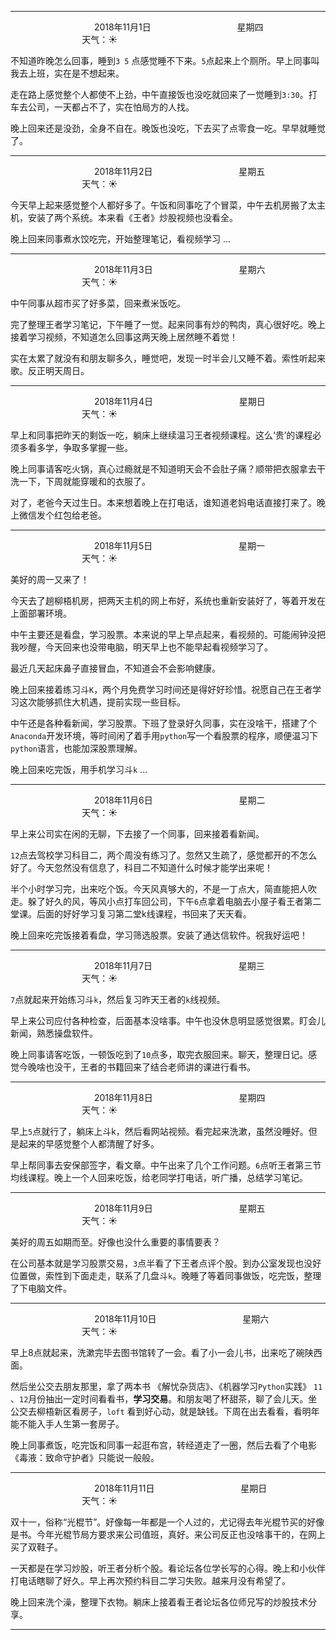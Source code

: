 ***
&nbsp;&nbsp;&nbsp;&nbsp;&nbsp;&nbsp;&nbsp;&nbsp;&nbsp;&nbsp;&nbsp;&nbsp;&nbsp;&nbsp;&nbsp;&nbsp;&nbsp;&nbsp;
&nbsp;&nbsp;&nbsp;&nbsp;&nbsp;&nbsp;&nbsp;&nbsp;&nbsp;&nbsp;&nbsp;&nbsp;&nbsp;&nbsp;           2018年11月1日
&nbsp;&nbsp;&nbsp;&nbsp;&nbsp;&nbsp;&nbsp;&nbsp;&nbsp;&nbsp;&nbsp;&nbsp;&nbsp;&nbsp;&nbsp;&nbsp;&nbsp;&nbsp;
&nbsp;&nbsp;&nbsp;&nbsp;&nbsp;&nbsp;&nbsp;&nbsp;&nbsp;&nbsp;&nbsp;&nbsp;&nbsp;&nbsp;                星期四
&nbsp;&nbsp;&nbsp;&nbsp;&nbsp;&nbsp;&nbsp;&nbsp;&nbsp;&nbsp;&nbsp;&nbsp;&nbsp;&nbsp;&nbsp;&nbsp;&nbsp;&nbsp;
&nbsp;&nbsp;&nbsp;&nbsp;&nbsp;&nbsp;&nbsp;&nbsp;&nbsp;&nbsp;&nbsp;&nbsp;&nbsp;&nbsp;&nbsp;&nbsp;&nbsp;&nbsp;
&nbsp;&nbsp;&nbsp;&nbsp;&nbsp;&nbsp;&nbsp;&nbsp;&nbsp;                                       天气：:sunny:

不知道昨晚怎么回事，睡到`3 5` 点感觉睡不下来。`5`点起来上个厕所。早上同事叫我去上班，实在是不想起来。

走在路上感觉整个人都使不上劲，中午直接饭也没吃就回来了一觉睡到`3:30`。打车去公司，一天都占不了，实在怕局方的人找。

晚上回来还是没劲，全身不自在。晚饭也没吃，下去买了点零食一吃。早早就睡觉了。

***
&nbsp;&nbsp;&nbsp;&nbsp;&nbsp;&nbsp;&nbsp;&nbsp;&nbsp;&nbsp;&nbsp;&nbsp;&nbsp;&nbsp;&nbsp;&nbsp;&nbsp;&nbsp;
&nbsp;&nbsp;&nbsp;&nbsp;&nbsp;&nbsp;&nbsp;&nbsp;&nbsp;&nbsp;&nbsp;&nbsp;&nbsp;&nbsp;           2018年11月2日
&nbsp;&nbsp;&nbsp;&nbsp;&nbsp;&nbsp;&nbsp;&nbsp;&nbsp;&nbsp;&nbsp;&nbsp;&nbsp;&nbsp;&nbsp;&nbsp;&nbsp;&nbsp;
&nbsp;&nbsp;&nbsp;&nbsp;&nbsp;&nbsp;&nbsp;&nbsp;&nbsp;&nbsp;&nbsp;&nbsp;&nbsp;&nbsp;                星期五
&nbsp;&nbsp;&nbsp;&nbsp;&nbsp;&nbsp;&nbsp;&nbsp;&nbsp;&nbsp;&nbsp;&nbsp;&nbsp;&nbsp;&nbsp;&nbsp;&nbsp;&nbsp;
&nbsp;&nbsp;&nbsp;&nbsp;&nbsp;&nbsp;&nbsp;&nbsp;&nbsp;&nbsp;&nbsp;&nbsp;&nbsp;&nbsp;&nbsp;&nbsp;&nbsp;&nbsp;
&nbsp;&nbsp;&nbsp;&nbsp;&nbsp;&nbsp;&nbsp;&nbsp;&nbsp;                                       天气：:sunny:

今天早上起来感觉整个人都好多了。午饭和同事吃了个冒菜，中午去机房搬了太主机，安装了两个系统。本来看《王者》炒股视频也没看全。

晚上回来同事煮水饺吃完，开始整理笔记，看视频学习 ...  

***
&nbsp;&nbsp;&nbsp;&nbsp;&nbsp;&nbsp;&nbsp;&nbsp;&nbsp;&nbsp;&nbsp;&nbsp;&nbsp;&nbsp;&nbsp;&nbsp;&nbsp;&nbsp;
&nbsp;&nbsp;&nbsp;&nbsp;&nbsp;&nbsp;&nbsp;&nbsp;&nbsp;&nbsp;&nbsp;&nbsp;&nbsp;&nbsp;           2018年11月3日
&nbsp;&nbsp;&nbsp;&nbsp;&nbsp;&nbsp;&nbsp;&nbsp;&nbsp;&nbsp;&nbsp;&nbsp;&nbsp;&nbsp;&nbsp;&nbsp;&nbsp;&nbsp;
&nbsp;&nbsp;&nbsp;&nbsp;&nbsp;&nbsp;&nbsp;&nbsp;&nbsp;&nbsp;&nbsp;&nbsp;&nbsp;&nbsp;                星期六
&nbsp;&nbsp;&nbsp;&nbsp;&nbsp;&nbsp;&nbsp;&nbsp;&nbsp;&nbsp;&nbsp;&nbsp;&nbsp;&nbsp;&nbsp;&nbsp;&nbsp;&nbsp;
&nbsp;&nbsp;&nbsp;&nbsp;&nbsp;&nbsp;&nbsp;&nbsp;&nbsp;&nbsp;&nbsp;&nbsp;&nbsp;&nbsp;&nbsp;&nbsp;&nbsp;&nbsp;
&nbsp;&nbsp;&nbsp;&nbsp;&nbsp;&nbsp;&nbsp;&nbsp;&nbsp;                                       天气：:sunny:

中午同事从超市买了好多菜，回来煮米饭吃。

完了整理王者学习笔记，下午睡了一觉。起来同事有炒的鸭肉，真心很好吃。晚上接着学习视频，不知道怎么回事这两天晚上居然睡不着觉！

实在太累了就没有和朋友聊多久，睡觉吧，发现一时半会儿又睡不着。索性听起来歌。反正明天周日。

***
&nbsp;&nbsp;&nbsp;&nbsp;&nbsp;&nbsp;&nbsp;&nbsp;&nbsp;&nbsp;&nbsp;&nbsp;&nbsp;&nbsp;&nbsp;&nbsp;&nbsp;&nbsp;
&nbsp;&nbsp;&nbsp;&nbsp;&nbsp;&nbsp;&nbsp;&nbsp;&nbsp;&nbsp;&nbsp;&nbsp;&nbsp;&nbsp;           2018年11月4日
&nbsp;&nbsp;&nbsp;&nbsp;&nbsp;&nbsp;&nbsp;&nbsp;&nbsp;&nbsp;&nbsp;&nbsp;&nbsp;&nbsp;&nbsp;&nbsp;&nbsp;&nbsp;
&nbsp;&nbsp;&nbsp;&nbsp;&nbsp;&nbsp;&nbsp;&nbsp;&nbsp;&nbsp;&nbsp;&nbsp;&nbsp;&nbsp;                星期日
&nbsp;&nbsp;&nbsp;&nbsp;&nbsp;&nbsp;&nbsp;&nbsp;&nbsp;&nbsp;&nbsp;&nbsp;&nbsp;&nbsp;&nbsp;&nbsp;&nbsp;&nbsp;
&nbsp;&nbsp;&nbsp;&nbsp;&nbsp;&nbsp;&nbsp;&nbsp;&nbsp;&nbsp;&nbsp;&nbsp;&nbsp;&nbsp;&nbsp;&nbsp;&nbsp;&nbsp;
&nbsp;&nbsp;&nbsp;&nbsp;&nbsp;&nbsp;&nbsp;&nbsp;&nbsp;                                       天气：:sunny:

早上和同事把昨天的剩饭一吃，躺床上继续温习王者视频课程。这么‘贵’的课程必须多看多学，争取多掌握一些。

晚上同事请客吃火锅，真心过瘾就是不知道明天会不会肚子痛？顺带把衣服拿去干洗一下，下周就能穿暖和的衣服了。

对了，老爸今天过生日。本来想着晚上在打电话，谁知道老妈电话直接打来了。晚上微信发个红包给老爸。

***
&nbsp;&nbsp;&nbsp;&nbsp;&nbsp;&nbsp;&nbsp;&nbsp;&nbsp;&nbsp;&nbsp;&nbsp;&nbsp;&nbsp;&nbsp;&nbsp;&nbsp;&nbsp;
&nbsp;&nbsp;&nbsp;&nbsp;&nbsp;&nbsp;&nbsp;&nbsp;&nbsp;&nbsp;&nbsp;&nbsp;&nbsp;&nbsp;           2018年11月5日
&nbsp;&nbsp;&nbsp;&nbsp;&nbsp;&nbsp;&nbsp;&nbsp;&nbsp;&nbsp;&nbsp;&nbsp;&nbsp;&nbsp;&nbsp;&nbsp;&nbsp;&nbsp;
&nbsp;&nbsp;&nbsp;&nbsp;&nbsp;&nbsp;&nbsp;&nbsp;&nbsp;&nbsp;&nbsp;&nbsp;&nbsp;&nbsp;                星期一
&nbsp;&nbsp;&nbsp;&nbsp;&nbsp;&nbsp;&nbsp;&nbsp;&nbsp;&nbsp;&nbsp;&nbsp;&nbsp;&nbsp;&nbsp;&nbsp;&nbsp;&nbsp;
&nbsp;&nbsp;&nbsp;&nbsp;&nbsp;&nbsp;&nbsp;&nbsp;&nbsp;&nbsp;&nbsp;&nbsp;&nbsp;&nbsp;&nbsp;&nbsp;&nbsp;&nbsp;
&nbsp;&nbsp;&nbsp;&nbsp;&nbsp;&nbsp;&nbsp;&nbsp;&nbsp;                                       天气：:sunny:

美好的周一又来了！

今天去了趟柳梧机房，把两天主机的网上布好，系统也重新安装好了，等着开发在上面部署环境。


中午主要还是看盘，学习股票。本来说的早上早点起来，看视频的。可能闹钟没把我吵醒，今天回来也没带电脑，明天早上也不能早起看视频学习了。

最近几天起床鼻子直接冒血，不知道会不会影响健康。


晚上回来接着练习斗`K`，两个月免费学习时间还是得好好珍惜。祝愿自己在王者学习这次能够抓住大机遇，提前实现一些目标。

中午还是各种看新闻，学习股票。下班了登录好久同事，实在没啥干，搭建了个`Anaconda`开发环境，等时间闲了着手用`python`写一个看股票的程序，顺便温习下`python`语言，也能加深股票理解。

晚上回来吃完饭，用手机学习斗`k` ...

***
&nbsp;&nbsp;&nbsp;&nbsp;&nbsp;&nbsp;&nbsp;&nbsp;&nbsp;&nbsp;&nbsp;&nbsp;&nbsp;&nbsp;&nbsp;&nbsp;&nbsp;&nbsp;
&nbsp;&nbsp;&nbsp;&nbsp;&nbsp;&nbsp;&nbsp;&nbsp;&nbsp;&nbsp;&nbsp;&nbsp;&nbsp;&nbsp;           2018年11月6日
&nbsp;&nbsp;&nbsp;&nbsp;&nbsp;&nbsp;&nbsp;&nbsp;&nbsp;&nbsp;&nbsp;&nbsp;&nbsp;&nbsp;&nbsp;&nbsp;&nbsp;&nbsp;
&nbsp;&nbsp;&nbsp;&nbsp;&nbsp;&nbsp;&nbsp;&nbsp;&nbsp;&nbsp;&nbsp;&nbsp;&nbsp;&nbsp;                星期二
&nbsp;&nbsp;&nbsp;&nbsp;&nbsp;&nbsp;&nbsp;&nbsp;&nbsp;&nbsp;&nbsp;&nbsp;&nbsp;&nbsp;&nbsp;&nbsp;&nbsp;&nbsp;
&nbsp;&nbsp;&nbsp;&nbsp;&nbsp;&nbsp;&nbsp;&nbsp;&nbsp;&nbsp;&nbsp;&nbsp;&nbsp;&nbsp;&nbsp;&nbsp;&nbsp;&nbsp;
&nbsp;&nbsp;&nbsp;&nbsp;&nbsp;&nbsp;&nbsp;&nbsp;&nbsp;                                       天气：:sunny:

早上来公司实在闲的无聊，下去接了一个同事，回来接着看新闻。

`12`点去驾校学习科目二，两个周没有练习了。忽然又生疏了，感觉都开的不怎么好了。今天忽然没有信息了，科目二不知道什么时候才能学出来呢！

半个小时学习完，出来吃个饭。今天风真够大的，不是一丁点大，简直能把人吹走。躲了好久的风，等风小点打车回公司，下午`6`点拿着电脑去小屋子看王者第二堂课。后面的好好学习复习第二堂k线课程，书回来了天天看。

晚上回来吃完饭接着看盘，学习筛选股票。安装了通达信软件。祝我好运吧！

***
&nbsp;&nbsp;&nbsp;&nbsp;&nbsp;&nbsp;&nbsp;&nbsp;&nbsp;&nbsp;&nbsp;&nbsp;&nbsp;&nbsp;&nbsp;&nbsp;&nbsp;&nbsp;
&nbsp;&nbsp;&nbsp;&nbsp;&nbsp;&nbsp;&nbsp;&nbsp;&nbsp;&nbsp;&nbsp;&nbsp;&nbsp;&nbsp;           2018年11月7日
&nbsp;&nbsp;&nbsp;&nbsp;&nbsp;&nbsp;&nbsp;&nbsp;&nbsp;&nbsp;&nbsp;&nbsp;&nbsp;&nbsp;&nbsp;&nbsp;&nbsp;&nbsp;
&nbsp;&nbsp;&nbsp;&nbsp;&nbsp;&nbsp;&nbsp;&nbsp;&nbsp;&nbsp;&nbsp;&nbsp;&nbsp;&nbsp;                星期三
&nbsp;&nbsp;&nbsp;&nbsp;&nbsp;&nbsp;&nbsp;&nbsp;&nbsp;&nbsp;&nbsp;&nbsp;&nbsp;&nbsp;&nbsp;&nbsp;&nbsp;&nbsp;
&nbsp;&nbsp;&nbsp;&nbsp;&nbsp;&nbsp;&nbsp;&nbsp;&nbsp;&nbsp;&nbsp;&nbsp;&nbsp;&nbsp;&nbsp;&nbsp;&nbsp;&nbsp;
&nbsp;&nbsp;&nbsp;&nbsp;&nbsp;&nbsp;&nbsp;&nbsp;&nbsp;                                       天气：:sunny:

`7`点就起来开始练习斗`k`，然后复习昨天王者的`k`线视频。

早上来公司应付各种检查，后面基本没啥事。中午也没休息明显感觉很累。盯会儿新闻，熟悉操盘软件。

晚上同事请客吃饭，一顿饭吃到了`10`点多，取完衣服回来。聊天，整理日记。感觉今晚啥也没干，王者的书籍回来了结合老师讲的课进行看书。

***
&nbsp;&nbsp;&nbsp;&nbsp;&nbsp;&nbsp;&nbsp;&nbsp;&nbsp;&nbsp;&nbsp;&nbsp;&nbsp;&nbsp;&nbsp;&nbsp;&nbsp;&nbsp;
&nbsp;&nbsp;&nbsp;&nbsp;&nbsp;&nbsp;&nbsp;&nbsp;&nbsp;&nbsp;&nbsp;&nbsp;&nbsp;&nbsp;           2018年11月8日
&nbsp;&nbsp;&nbsp;&nbsp;&nbsp;&nbsp;&nbsp;&nbsp;&nbsp;&nbsp;&nbsp;&nbsp;&nbsp;&nbsp;&nbsp;&nbsp;&nbsp;&nbsp;
&nbsp;&nbsp;&nbsp;&nbsp;&nbsp;&nbsp;&nbsp;&nbsp;&nbsp;&nbsp;&nbsp;&nbsp;&nbsp;&nbsp;                星期四
&nbsp;&nbsp;&nbsp;&nbsp;&nbsp;&nbsp;&nbsp;&nbsp;&nbsp;&nbsp;&nbsp;&nbsp;&nbsp;&nbsp;&nbsp;&nbsp;&nbsp;&nbsp;
&nbsp;&nbsp;&nbsp;&nbsp;&nbsp;&nbsp;&nbsp;&nbsp;&nbsp;&nbsp;&nbsp;&nbsp;&nbsp;&nbsp;&nbsp;&nbsp;&nbsp;&nbsp;
&nbsp;&nbsp;&nbsp;&nbsp;&nbsp;&nbsp;&nbsp;&nbsp;&nbsp;                                       天气：:sunny:

早上`5`点就行了，躺床上斗k，然后看网站视频。看完起来洗漱，虽然没睡好。但是起来的早感觉整个人都清醒了好多。

早上帮同事去安保部签字，看文章。中午出来了几个工作问题。`6`点听王者第三节均线课程。晚上一个人回来吃饭，给老同学打电话，听广播，总结学习笔记。

***
&nbsp;&nbsp;&nbsp;&nbsp;&nbsp;&nbsp;&nbsp;&nbsp;&nbsp;&nbsp;&nbsp;&nbsp;&nbsp;&nbsp;&nbsp;&nbsp;&nbsp;&nbsp;
&nbsp;&nbsp;&nbsp;&nbsp;&nbsp;&nbsp;&nbsp;&nbsp;&nbsp;&nbsp;&nbsp;&nbsp;&nbsp;&nbsp;           2018年11月9日
&nbsp;&nbsp;&nbsp;&nbsp;&nbsp;&nbsp;&nbsp;&nbsp;&nbsp;&nbsp;&nbsp;&nbsp;&nbsp;&nbsp;&nbsp;&nbsp;&nbsp;&nbsp;
&nbsp;&nbsp;&nbsp;&nbsp;&nbsp;&nbsp;&nbsp;&nbsp;&nbsp;&nbsp;&nbsp;&nbsp;&nbsp;&nbsp;                星期五
&nbsp;&nbsp;&nbsp;&nbsp;&nbsp;&nbsp;&nbsp;&nbsp;&nbsp;&nbsp;&nbsp;&nbsp;&nbsp;&nbsp;&nbsp;&nbsp;&nbsp;&nbsp;
&nbsp;&nbsp;&nbsp;&nbsp;&nbsp;&nbsp;&nbsp;&nbsp;&nbsp;&nbsp;&nbsp;&nbsp;&nbsp;&nbsp;&nbsp;&nbsp;&nbsp;&nbsp;
&nbsp;&nbsp;&nbsp;&nbsp;&nbsp;&nbsp;&nbsp;&nbsp;&nbsp;                                       天气：:sunny:

美好的周五如期而至。好像也没什么重要的事情要表？

在公司基本就是学习股票交易，`3`点半看了下王者点评个股。到办公室发现也没好位置做，索性到下面走走，联系了几盘斗`k`。晚睡了等着同事做饭，吃完饭，整理了下电脑文件。

***
&nbsp;&nbsp;&nbsp;&nbsp;&nbsp;&nbsp;&nbsp;&nbsp;&nbsp;&nbsp;&nbsp;&nbsp;&nbsp;&nbsp;&nbsp;&nbsp;&nbsp;&nbsp;
&nbsp;&nbsp;&nbsp;&nbsp;&nbsp;&nbsp;&nbsp;&nbsp;&nbsp;&nbsp;&nbsp;&nbsp;&nbsp;&nbsp;           2018年11月10日
&nbsp;&nbsp;&nbsp;&nbsp;&nbsp;&nbsp;&nbsp;&nbsp;&nbsp;&nbsp;&nbsp;&nbsp;&nbsp;&nbsp;&nbsp;&nbsp;&nbsp;&nbsp;
&nbsp;&nbsp;&nbsp;&nbsp;&nbsp;&nbsp;&nbsp;&nbsp;&nbsp;&nbsp;&nbsp;&nbsp;&nbsp;&nbsp;                星期六
&nbsp;&nbsp;&nbsp;&nbsp;&nbsp;&nbsp;&nbsp;&nbsp;&nbsp;&nbsp;&nbsp;&nbsp;&nbsp;&nbsp;&nbsp;&nbsp;&nbsp;&nbsp;
&nbsp;&nbsp;&nbsp;&nbsp;&nbsp;&nbsp;&nbsp;&nbsp;&nbsp;&nbsp;&nbsp;&nbsp;&nbsp;&nbsp;&nbsp;&nbsp;&nbsp;&nbsp;
&nbsp;&nbsp;&nbsp;&nbsp;&nbsp;&nbsp;&nbsp;&nbsp;&nbsp;                                       天气：:sunny:

早上8点就起来，洗漱完毕去图书馆转了一会。看了小一会儿书，出来吃了碗陕西面。

然后坐公交去朋友那里，拿了两本书 《解忧杂货店》、《机器学习`Python`实践》 `11` 、`12`月份抽出一定时间看看书，**学习交易**。和朋友喝了杯甜茶，聊了会儿天。坐公交去柳梧新区看房子，`loft` 看到好心动，就是缺钱。下周在出去看看，看明年能不能入手人生第一套房子。

晚上同事煮饭，吃完饭和同事一起逛布宫，转经道走了一圈，然后去看了个电影《毒液：致命守护者》只能说一般般。

***
&nbsp;&nbsp;&nbsp;&nbsp;&nbsp;&nbsp;&nbsp;&nbsp;&nbsp;&nbsp;&nbsp;&nbsp;&nbsp;&nbsp;&nbsp;&nbsp;&nbsp;&nbsp;
&nbsp;&nbsp;&nbsp;&nbsp;&nbsp;&nbsp;&nbsp;&nbsp;&nbsp;&nbsp;&nbsp;&nbsp;&nbsp;&nbsp;           2018年11月11日
&nbsp;&nbsp;&nbsp;&nbsp;&nbsp;&nbsp;&nbsp;&nbsp;&nbsp;&nbsp;&nbsp;&nbsp;&nbsp;&nbsp;&nbsp;&nbsp;&nbsp;&nbsp;
&nbsp;&nbsp;&nbsp;&nbsp;&nbsp;&nbsp;&nbsp;&nbsp;&nbsp;&nbsp;&nbsp;&nbsp;&nbsp;&nbsp;                星期日
&nbsp;&nbsp;&nbsp;&nbsp;&nbsp;&nbsp;&nbsp;&nbsp;&nbsp;&nbsp;&nbsp;&nbsp;&nbsp;&nbsp;&nbsp;&nbsp;&nbsp;&nbsp;
&nbsp;&nbsp;&nbsp;&nbsp;&nbsp;&nbsp;&nbsp;&nbsp;&nbsp;&nbsp;&nbsp;&nbsp;&nbsp;&nbsp;&nbsp;&nbsp;&nbsp;&nbsp;
&nbsp;&nbsp;&nbsp;&nbsp;&nbsp;&nbsp;&nbsp;&nbsp;&nbsp;                                       天气：:sunny:

双十一，俗称“光棍节”。好像每一年都是一个人过的，尤记得去年光棍节买的好像是书。今年光棍节局方要求来公司值班，真好。来公司反正也没啥事干的，在网上买了双鞋子。

一天都是在学习炒股，听王者分析个股。看论坛各位学长写的心得。晚上和小伙伴打电话瞎聊了好久。早上再次预约科目二学习失败。越来月没有希望了。

晚上回来洗个澡，整理下衣物。躺床上接着看王者论坛各位师兄写的炒股技术分享。
***